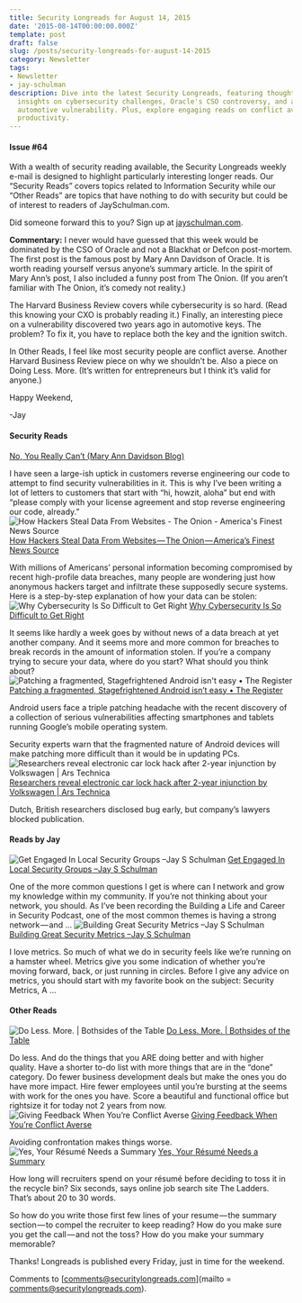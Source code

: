 ```yaml
---
title: Security Longreads for August 14, 2015
date: '2015-08-14T00:00:00.000Z'
template: post
draft: false
slug: /posts/security-longreads-for-august-14-2015
category: Newsletter
tags:
- Newsletter
- jay-schulman
description: Dive into the latest Security Longreads, featuring thought-provoking
  insights on cybersecurity challenges, Oracle's CSO controversy, and a two-year-old
  automotive vulnerability. Plus, explore engaging reads on conflict aversion and
  productivity.
---
```

#### Issue #64

With a wealth of security reading available, the Security Longreads weekly e-mail is designed to highlight particularly interesting longer reads. Our “Security Reads” covers topics related to Information Security while our “Other Reads” are topics that have nothing to do with security but could be of interest to readers of JaySchulman.com.

Did someone forward this to you? Sign up at [jayschulman.com](https://www.jayschulman.com/longreads).

**Commentary:** I never would have guessed that this week would be dominated by the CSO of Oracle and not a Blackhat or Defcon post-mortem. The first post is the famous post by Mary Ann Davidson of Oracle. It is worth reading yourself versus anyone’s summary article. In the spirit of Mary Ann’s post, I also included a funny post from The Onion. (If you aren’t familiar with The Onion, it’s comedy not reality.)

The Harvard Business Review covers while cybersecurity is so hard. (Read this knowing your CXO is probably reading it.) Finally, an interesting piece on a vulnerability discovered two years ago in automotive keys. The problem? To fix it, you have to replace both the key and the ignition switch.

In Other Reads, I feel like most security people are conflict averse. Another Harvard Business Review piece on why we shouldn’t be. Also a piece on Doing Less. More. (It’s written for entrepreneurs but I think it’s valid for anyone.)

Happy Weekend,

-Jay

#### Security Reads

[No, You Really Can’t (Mary Ann Davidson Blog)](https://web.archive.org/web/20150811052336/https://blogs.oracle.com/maryanndavidson/entry/no_you_really_can_t)

I have seen a large-ish uptick in customers reverse engineering our code to attempt to find security vulnerabilities in it. This is why I’ve been writing a lot of letters to customers that start with “hi, howzit, aloha” but end with “please comply with your license agreement and stop reverse engineering our code, already.”
![How Hackers Steal Data From Websites - The Onion - America's Finest News Source](__GHOST_URL__/content/images/max/800/0-Cjx8ubdd6Uif9Vp4.jpg)
[How Hackers Steal Data From Websites — The Onion — America’s Finest News Source](http://www.theonion.com/graphic/how-hackers-steal-data-websites-51043)

With millions of Americans’ personal information becoming compromised by recent high-profile data breaches, many people are wondering just how anonymous hackers target and infiltrate these supposedly secure systems. Here is a step-by-step explanation of how your data can be stolen:
![Why Cybersecurity Is So Difficult to Get Right](__GHOST_URL__/content/images/max/800/0-CsTU7t5MA_uedHtM.jpg)
[Why Cybersecurity Is So Difficult to Get Right](https://hbr.org/2015/07/why-cybersecurity-is-so-difficult-to-get-right)

It seems like hardly a week goes by without news of a data breach at yet another company. And it seems more and more common for breaches to break records in the amount of information stolen. If you’re a company trying to secure your data, where do you start? What should you think about?
![Patching a fragmented, Stagefrightened Android isn't easy • The Register](__GHOST_URL__/content/images/max/800/0-4HC79u9rV1U1o6G1.jpg)
[Patching a fragmented, Stagefrightened Android isn’t easy • The Register](http://www.theregister.co.uk/2015/08/12/android_patching_analysis_stagefright_google/)

Android users face a triple patching headache with the recent discovery of a collection of serious vulnerabilities affecting smartphones and tablets running Google’s mobile operating system.

Security experts warn that the fragmented nature of Android devices will make patching more difficult than it would be in updating PCs.
![Researchers reveal electronic car lock hack after 2-year injunction by Volkswagen | Ars Technica](__GHOST_URL__/content/images/max/800/0-QK7Tmp2h28MTpGtd.jpg)
[Researchers reveal electronic car lock hack after 2-year injunction by Volkswagen | Ars Technica](http://arstechnica.com/security/2015/08/researchers-reveal-electronic-car-lock-hack-after-2-year-injunction-by-volkswagen/)

Dutch, British researchers disclosed bug early, but company’s lawyers blocked publication.

#### Reads by Jay
![Get Engaged In Local Security Groups –Jay S Schulman](__GHOST_URL__/content/images/max/800/0-5QXjaXQS_5BAvRXi.png)
[Get Engaged In Local Security Groups –Jay S Schulman](https://www.jayschulman.com/get-engaged-in-local-security-groups/#utm_source=rss&amp;utm_medium=rss&amp;utm_campaign=get-engaged-in-local-security-groups)

One of the more common questions I get is where can I network and grow my knowledge within my community. If you’re not thinking about your network, you should. As I’ve been recording the Building a Life and Career in Security Podcast, one of the most common themes is having a strong network — and …
![Building Great Security Metrics –Jay S Schulman](__GHOST_URL__/content/images/max/800/0-GhxUu2gYEOYWLBN-.png)
[Building Great Security Metrics –Jay S Schulman](https://www.jayschulman.com/building-great-security-metrics/#utm_source=rss&amp;utm_medium=rss&amp;utm_campaign=building-great-security-metrics)

I love metrics. So much of what we do in security feels like we’re running on a hamster wheel. Metrics give you some indication of whether you’re moving forward, back, or just running in circles. Before I give any advice on metrics, you should start with my favorite book on the subject: Security Metrics, A …

#### Other Reads
![Do Less. More. | Bothsides of the Table](__GHOST_URL__/content/images/max/800/0-H-9RUNtlQtzNTd4t.jpg)
[Do Less. More. | Bothsides of the Table](http://www.bothsidesofthetable.com/2015/06/18/do-less-more/)

Do less. And do the things that you ARE doing better and with higher quality. Have a shorter to-do list with more things that are in the “done” category. Do fewer business development deals but make the ones you do have more impact. Hire fewer employees until you’re bursting at the seems with work for the ones you have. Score a beautiful and functional office but rightsize it for today not 2 years from now.
![Giving Feedback When You’re Conflict Averse](__GHOST_URL__/content/images/max/800/0-VVp7pKPw_bq6seLV.jpg)
[Giving Feedback When You’re Conflict Averse](https://hbr.org/2015/08/giving-feedback-when-youre-conflict-averse)

Avoiding confrontation makes things worse.
![Yes, Your Résumé Needs a Summary](__GHOST_URL__/content/images/max/800/0-MCLj0U3Ls6FMoHTd.jpg)
[Yes, Your Résumé Needs a Summary](https://hbr.org/2015/07/yes-your-rsum-needs-a-summary)

How long will recruiters spend on your résumé before deciding to toss it in the recycle bin? Six seconds, says online job search site The Ladders. That’s about 20 to 30 words.

So how do you write those first few lines of your resume — the summary section — to compel the recruiter to keep reading? How do you make sure you get the call — and not the toss? How do you make your summary memorable?

Thanks! Longreads is published every Friday, just in time for the weekend.

Comments to [comments@securitylongreads.com](mailto = comments@securitylongreads.com).